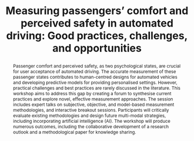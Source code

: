 ---
layout: publication
sitemap: false
title: "Measuring passengers’ comfort and perceived safety in automated driving: Good practices, challenges, and opportunities"
authors: Peng, C., Bazilinskyy, P., Yu, Y., Merat, N.
pdf: peng2025measuring
image: peng2025measuring.jpg
display: Adjunct Proceedings of the 17th International Conference on Automotive User Interfaces and Interactive Vehicular Applications (AutoUI). Brisbane, QLD, Australia
year: 2025
doi: 10.1145/3744335.3749142
abstract: "Passenger comfort and perceived safety, as two psychological states, are crucial for user acceptance of automated driving. The accurate measurement of these passenger states contributes to human-centred designs for automated vehicles and developing predictive models for providing personalised settings. However, practical challenges and best practices are rarely discussed in the literature. This workshop aims to address this gap by creating a forum to synthesise current practices and explore novel, effective measurement approaches. The session includes expert talks on subjective, objective, and model-based measurement methodologies, and interactive breakout sessions. Participants will critically evaluate existing methodologies and design future multi-modal strategies, including incorporating artificial intelligence (AI). The workshop will produce numerous outcomes, including the collaborative development of a research outlook and a methodological paper for knowledge sharing."
---